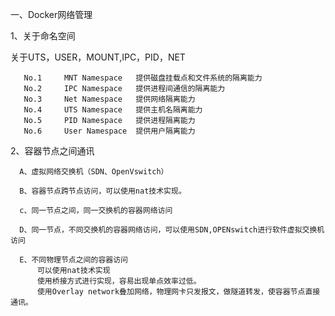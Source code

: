 一、Docker网络管理

  1、关于命名空间
  
  关于UTS，USER，MOUNT,IPC，PID，NET
       
       No.1 	MNT Namespace 	提供磁盘挂载点和文件系统的隔离能力
       No.2 	IPC Namespace 	提供进程间通信的隔离能力
       No.3 	Net Namespace 	提供网络隔离能力
       No.4 	UTS Namespace 	提供主机名隔离能力
       No.5 	PID Namespace 	提供进程隔离能力
       No.6 	User Namespace 	提供用户隔离能力
       
  2、容器节点之间通讯
    
      A、虚拟网络交换机（SDN、OpenVswitch）
  
      B、容器节点跨节点访问，可以使用nat技术实现。
      
      c、同一节点之间，同一交换机的容器网络访问
      
      D、同一节点，不同交换机的容器网络访问，可以使用SDN,OPENswitch进行软件虚拟交换机访问
      
      E、不同物理节点之间的容器访问
          可以使用nat技术实现
          使用桥接方式进行实现，容易出现单点效率过低。
          使用Overlay network叠加网络，物理网卡只发报文，做隧道转发，使容器节点直接通讯。
